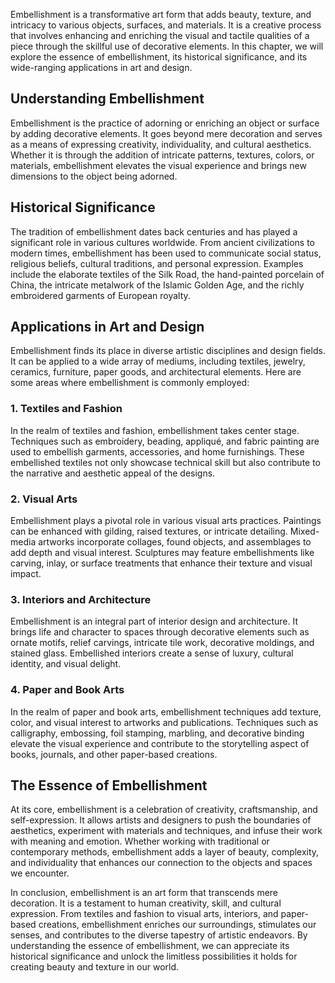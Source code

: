 
Embellishment is a transformative art form that adds beauty, texture, and intricacy to various objects, surfaces, and materials. It is a creative process that involves enhancing and enriching the visual and tactile qualities of a piece through the skillful use of decorative elements. In this chapter, we will explore the essence of embellishment, its historical significance, and its wide-ranging applications in art and design.

Understanding Embellishment
---------------------------

Embellishment is the practice of adorning or enriching an object or surface by adding decorative elements. It goes beyond mere decoration and serves as a means of expressing creativity, individuality, and cultural aesthetics. Whether it is through the addition of intricate patterns, textures, colors, or materials, embellishment elevates the visual experience and brings new dimensions to the object being adorned.

Historical Significance
-----------------------

The tradition of embellishment dates back centuries and has played a significant role in various cultures worldwide. From ancient civilizations to modern times, embellishment has been used to communicate social status, religious beliefs, cultural traditions, and personal expression. Examples include the elaborate textiles of the Silk Road, the hand-painted porcelain of China, the intricate metalwork of the Islamic Golden Age, and the richly embroidered garments of European royalty.

Applications in Art and Design
------------------------------

Embellishment finds its place in diverse artistic disciplines and design fields. It can be applied to a wide array of mediums, including textiles, jewelry, ceramics, furniture, paper goods, and architectural elements. Here are some areas where embellishment is commonly employed:

### 1. Textiles and Fashion

In the realm of textiles and fashion, embellishment takes center stage. Techniques such as embroidery, beading, appliqué, and fabric painting are used to embellish garments, accessories, and home furnishings. These embellished textiles not only showcase technical skill but also contribute to the narrative and aesthetic appeal of the designs.

### 2. Visual Arts

Embellishment plays a pivotal role in various visual arts practices. Paintings can be enhanced with gilding, raised textures, or intricate detailing. Mixed-media artworks incorporate collages, found objects, and assemblages to add depth and visual interest. Sculptures may feature embellishments like carving, inlay, or surface treatments that enhance their texture and visual impact.

### 3. Interiors and Architecture

Embellishment is an integral part of interior design and architecture. It brings life and character to spaces through decorative elements such as ornate motifs, relief carvings, intricate tile work, decorative moldings, and stained glass. Embellished interiors create a sense of luxury, cultural identity, and visual delight.

### 4. Paper and Book Arts

In the realm of paper and book arts, embellishment techniques add texture, color, and visual interest to artworks and publications. Techniques such as calligraphy, embossing, foil stamping, marbling, and decorative binding elevate the visual experience and contribute to the storytelling aspect of books, journals, and other paper-based creations.

The Essence of Embellishment
----------------------------

At its core, embellishment is a celebration of creativity, craftsmanship, and self-expression. It allows artists and designers to push the boundaries of aesthetics, experiment with materials and techniques, and infuse their work with meaning and emotion. Whether working with traditional or contemporary methods, embellishment adds a layer of beauty, complexity, and individuality that enhances our connection to the objects and spaces we encounter.

In conclusion, embellishment is an art form that transcends mere decoration. It is a testament to human creativity, skill, and cultural expression. From textiles and fashion to visual arts, interiors, and paper-based creations, embellishment enriches our surroundings, stimulates our senses, and contributes to the diverse tapestry of artistic endeavors. By understanding the essence of embellishment, we can appreciate its historical significance and unlock the limitless possibilities it holds for creating beauty and texture in our world.
